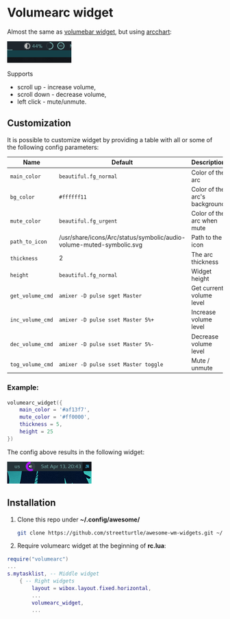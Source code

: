 # Volumearc widget

Almost the same as [volumebar widget](https://github.com/streetturtle/awesome-wm-widgets/tree/master/volumebar-widget), but using [arcchart](https://awesomewm.org/doc/api/classes/wibox.container.arcchart.html):

![screenshot](./out.gif)

Supports 
 - scroll up - increase volume, 
 - scroll down - decrease volume, 
 - left click - mute/unmute.

## Customization

It is possible to customize widget by providing a table with all or some of the following config parameters:

| Name | Default | Description |
|---|---|---|
| `main_color` | `beautiful.fg_normal` | Color of the arc |
| `bg_color` | `#ffffff11` | Color of the arc's background |
| `mute_color` | `beautiful.fg_urgent` | Color of the arc when mute |
| `path_to_icon` | /usr/share/icons/Arc/status/symbolic/audio-volume-muted-symbolic.svg | Path to the icon |
| `thickness` | 2 | The arc thickness |
| `height` | `beautiful.fg_normal` | Widget height |
| `get_volume_cmd` | `amixer -D pulse sget Master` | Get current volume level |
| `inc_volume_cmd` | `amixer -D pulse sset Master 5%+` | Increase volume level |
| `dec_volume_cmd` | `amixer -D pulse sset Master 5%-` | Decrease volume level |
| `tog_volume_cmd` | `amixer -D pulse sset Master toggle` | Mute / unmute |

### Example:

```lua
volumearc_widget({
    main_color = '#af13f7',
    mute_color = '#ff0000',
    thickness = 5,
    height = 25
})
```

The config above results in the following widget:

![custom](./custom.png) 

## Installation

1. Clone this repo under **~/.config/awesome/**

    ```bash
    git clone https://github.com/streetturtle/awesome-wm-widgets.git ~/.config/awesome/
    ```

1. Require volumearc widget at the beginning of **rc.lua**:

```lua
require("volumearc")
...
s.mytasklist, -- Middle widget
	{ -- Right widgets
    	layout = wibox.layout.fixed.horizontal,
		...
		volumearc_widget,
		...
```

